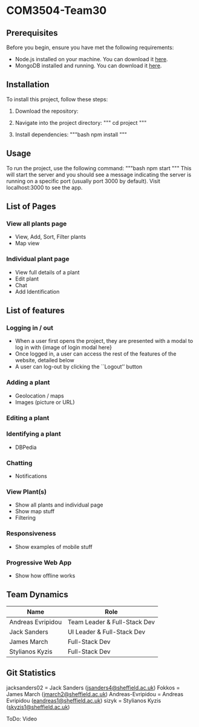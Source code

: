 # COM3504-Team30

## Prerequisites

Before you begin, ensure you have met the following requirements:

- Node.js installed on your machine. You can download it [here](https://nodejs.org/).
- MongoDB installed and running. You can download it [here](https://www.mongodb.com/try/download/community).

## Installation

To install this project, follow these steps:

1. Download the repository:
2. Navigate into the project directory:
"""
cd project
"""

3. Install dependencies:
"""bash
npm install
"""

## Usage
To run the project, use the following command:
"""bash
npm start
"""
This will start the server and you should see a message indicating the server is running on a specific port (usually port 3000 by default).
Visit localhost:3000 to see the app.

## List of Pages
### View all plants page
- View, Add, Sort, Filter plants
- Map view
### Individual plant page
- View full details of a plant
- Edit plant
- Chat
- Add Identification

## List of features
### Logging in / out
- When a user first opens the project, they are presented with a modal to log in with
{image of login modal here}
- Once logged in, a user can access the rest of the features of the website, detailed below
- A user can log-out by clicking the ``Logout’’ button
### Adding a plant
- Geolocation / maps
- Images (picture or URL)
### Editing a plant
### Identifying a plant
- DBPedia 
### Chatting
- Notifications
### View Plant(s)
- Show all plants and individual page
- Show map stuff
- Filtering
### Responsiveness
- Show examples of mobile stuff
### Progressive Web App
- Show how offline works


## Team Dynamics
| Name      	| Role      	|
|---------------|---------------|
| Andreas Evripidou 	| Team Leader & Full-Stack Dev |
| Jack Sanders	|  UI Leader & Full-Stack Dev |
| James March		 |  Full-Stack Dev  	|
| Stylianos Kyzis 	|  Full-Stack Dev 	|

## Git Statistics

jacksanders02 = Jack Sanders (jsanders4@sheffield.ac.uk)
Fokkos = James March (jmarch2@sheffield.ac.uk)
Andreas-Evripidou = Andreas Evripidou (eandreas1@sheffield.ac.uk)
sizyk = Stylianos Kyzis (skyzis1@sheffield.ac.uk)



ToDo: Video
